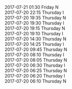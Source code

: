2017-07-21 01:30 Friday  N  
2017-07-20 22:15 Thursday  I  
2017-07-20 19:35 Thursday  N  
2017-07-20 19:30 Thursday  I  
2017-07-20 19:15 Thursday  N  
2017-07-20 19:10 Thursday  I  
2017-07-20 14:30 Thursday  N  
2017-07-20 14:25 Thursday  I  
2017-07-20 09:45 Thursday  N  
2017-07-20 08:10 Thursday  I  
2017-07-20 08:05 Thursday  N  
2017-07-20 06:30 Thursday  I  
2017-07-20 06:25 Thursday  N  
2017-07-20 06:20 Thursday  I  
2017-07-20 06:10 Thursday  N  

